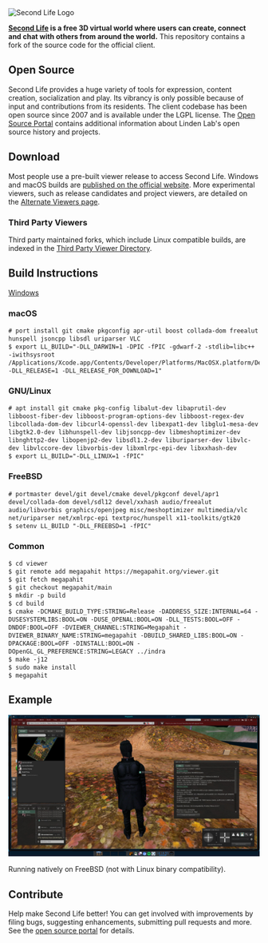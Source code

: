 <picture>
  <source media="(prefers-color-scheme: dark)" srcset="doc/sl-logo-dark.png">
  <source media="(prefers-color-scheme: light)" srcset="doc/sl-logo.png">
  <img alt="Second Life Logo" src="doc/sl-logo.png">
</picture>

**[Second Life][] is a free 3D virtual world where users can create, connect and chat with others from around the
world.** This repository contains a fork of the source code for the official client.

## Open Source

Second Life provides a huge variety of tools for expression, content creation, socialization and play. Its vibrancy is
only possible because of input and contributions from its residents. The client codebase has been open source since
2007 and is available under the LGPL license. The [Open Source Portal][] contains additional information about Linden
Lab's open source history and projects.

## Download

Most people use a pre-built viewer release to access Second Life. Windows and macOS builds are
[published on the official website][download]. More experimental viewers, such as release candidates and
project viewers, are detailed on the [Alternate Viewers page](https://releasenotes.secondlife.com/viewer.html).

### Third Party Viewers

Third party maintained forks, which include Linux compatible builds, are indexed in the [Third Party Viewer Directory][tpv].

## Build Instructions

[Windows](https://wiki.secondlife.com/wiki/Build_the_Viewer_on_Windows)

### macOS

```
# port install git cmake pkgconfig apr-util boost collada-dom freealut hunspell jsoncpp libsdl uriparser VLC
$ export LL_BUILD="-DLL_DARWIN=1 -DPIC -fPIC -gdwarf-2 -stdlib=libc++ -iwithsysroot /Applications/Xcode.app/Contents/Developer/Platforms/MacOSX.platform/Developer/SDKs/MacOSX.sdk -DLL_RELEASE=1 -DLL_RELEASE_FOR_DOWNLOAD=1"
```

### GNU/Linux

```
# apt install git cmake pkg-config libalut-dev libaprutil-dev libboost-fiber-dev libboost-program-options-dev libboost-regex-dev libcollada-dom-dev libcurl4-openssl-dev libexpat1-dev libglu1-mesa-dev libgtk2.0-dev libhunspell-dev libjsoncpp-dev libmeshoptimizer-dev libnghttp2-dev libopenjp2-dev libsdl1.2-dev liburiparser-dev libvlc-dev libvlccore-dev libvorbis-dev libxmlrpc-epi-dev libxxhash-dev
$ export LL_BUILD="-DLL_LINUX=1 -fPIC"
```

### FreeBSD

```
# portmaster devel/git devel/cmake devel/pkgconf devel/apr1 devel/collada-dom devel/sdl12 devel/xxhash audio/freealut audio/libvorbis graphics/openjpeg misc/meshoptimizer multimedia/vlc net/uriparser net/xmlrpc-epi textproc/hunspell x11-toolkits/gtk20
$ setenv LL_BUILD "-DLL_FREEBSD=1 -fPIC"
```

### Common

```
$ cd viewer
$ git remote add megapahit https://megapahit.org/viewer.git
$ git fetch megapahit
$ git checkout megapahit/main
$ mkdir -p build
$ cd build
$ cmake -DCMAKE_BUILD_TYPE:STRING=Release -DADDRESS_SIZE:INTERNAL=64 -DUSESYSTEMLIBS:BOOL=ON -DUSE_OPENAL:BOOL=ON -DLL_TESTS:BOOL=OFF -DNDOF:BOOL=OFF -DVIEWER_CHANNEL:STRING=Megapahit -DVIEWER_BINARY_NAME:STRING=megapahit -DBUILD_SHARED_LIBS:BOOL=ON -DPACKAGE:BOOL=OFF -DINSTALL:BOOL=ON -DOpenGL_GL_PREFERENCE:STRING=LEGACY ../indra
$ make -j12
$ sudo make install
$ megapahit
```

## Example

![FreeBSD](doc/freebsd.jpg)

Running natively on FreeBSD (not with Linux binary compatibility).

## Contribute

Help make Second Life better! You can get involved with improvements by filing bugs, suggesting enhancements, submitting
pull requests and more. See the [open source portal][] for details.

[Second Life]: https://secondlife.com/
[download]: https://secondlife.com/support/downloads/
[tpv]: http://wiki.secondlife.com/wiki/Third_Party_Viewer_Directory
[open source portal]: http://wiki.secondlife.com/wiki/Open_Source_Portal
